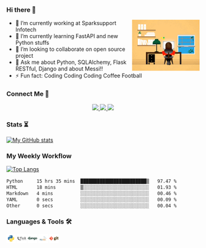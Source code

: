 ### Hi there 👋

<img align="right" src="JXA0.gif" width="35%" >

- 🔭 I’m currently working at Sparksupport Infotech
- 🌱 I’m currently learning FastAPI and new Python stuffs
- 👯 I’m looking to collaborate on open source project          
- 💬 Ask me about Python, SQLAlchemy, Flask RESTful, Django and about Messi!!
- ⚡ Fun fact: Coding Coding Coding Coffee Football



    
### Connect Me :speech_balloon:
<div style="text-align:center;" >

<a href="https://www.linkedin.com/in/fasil-k/" >
    <img src="https://img.shields.io/badge/linkedin-%230077B5.svg?&style=for-the-badge&logo=linkedin&logoColor=white" />
</a>

<a href="https://www.instagram.com/fasi.l.eo/">
    <img src="https://img.shields.io/badge/Instagram-%238a3ab9.svg?&style=for-the-badge&logo=instagram&logoColor=white"  />
</a>
<a href="https://stackoverflow.com/users/14533334/fasil-k">
    <img src="https://img.shields.io/badge/stackoverflow-%23ef8236.svg?&style=for-the-badge&logo=stackoverflow&logoColor=white"  />
</a>
</div>

### Stats :hourglass_flowing_sand:
[![My GitHub stats](https://github-readme-stats.vercel.app/api?username=Fasil005&count_private=true&theme=gotham&showicons=true)](https://github.com/Fasil005/github-readme-stats)


### My Weekly Workflow

[![Top Langs](https://github-readme-stats.vercel.app/api/top-langs/?username=fasil005&count_private=true&theme=radical)](https://github.com/fasil005/github-readme-stats)



<!--START_SECTION:waka-->

```text
Python     15 hrs 35 mins  ████████████████████████▒   97.47 %
HTML       18 mins         ▒░░░░░░░░░░░░░░░░░░░░░░░░   01.93 %
Markdown   4 mins          ░░░░░░░░░░░░░░░░░░░░░░░░░   00.46 %
YAML       0 secs          ░░░░░░░░░░░░░░░░░░░░░░░░░   00.09 %
Other      0 secs          ░░░░░░░░░░░░░░░░░░░░░░░░░   00.04 %
```

<!--END_SECTION:waka-->



### Languages & Tools :hammer_and_wrench:

<code><img width=24px src="https://raw.githubusercontent.com/github/explore/80688e429a7d4ef2fca1e82350fe8e3517d3494d/topics/python/python.png"></code>
<code><img width=24px src="https://raw.githubusercontent.com/github/explore/80688e429a7d4ef2fca1e82350fe8e3517d3494d/topics/flask/flask.png"></code>
<code><img width=24px src="https://raw.githubusercontent.com/github/explore/80688e429a7d4ef2fca1e82350fe8e3517d3494d/topics/django/django.png"></code>
<code><img width=24px src="https://raw.githubusercontent.com/github/explore/80688e429a7d4ef2fca1e82350fe8e3517d3494d/topics/mysql/mysql.png"></code>
<code><img width=24px src="https://raw.githubusercontent.com/github/explore/80688e429a7d4ef2fca1e82350fe8e3517d3494d/topics/git/git.png"></code>
